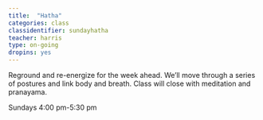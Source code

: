 ```yaml
---
title:  "Hatha"
categories: class
classidentifier: sundayhatha
teacher: harris
type: on-going
dropins: yes
---
```

Reground and re-energize for the week ahead. We’ll move through a series of postures and link body and breath. Class will close with meditation and pranayama.

Sundays 4:00 pm-5:30 pm

